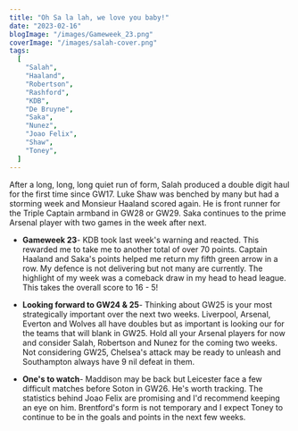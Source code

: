 ```yaml
---
title: "Oh Sa la lah, we love you baby!"
date: "2023-02-16"
blogImage: "/images/Gameweek_23.png"
coverImage: "/images/salah-cover.png"
tags:
  [
    "Salah",
    "Haaland",
    "Robertson",
    "Rashford",
    "KDB",
    "De Bruyne",
    "Saka",
    "Nunez",
    "Joao Felix",
    "Shaw",
    "Toney",
  ]
---
```


After a long, long, long quiet run of form, Salah produced a double digit haul for the first time since GW17. Luke Shaw was benched by many but had a storming week and Monsieur Haaland scored again. He is front runner for the Triple Captain armband in GW28 or GW29. Saka continues to the prime Arsenal player with two games in the week after next.

- **Gameweek 23**- KDB took last week's warning and reacted. This rewarded me to take me to another total of over 70 points. Captain Haaland and Saka's points helped me return my fifth green arrow in a row. My defence is not delivering but not many are currently. The highlight of my week was a comeback draw in my head to head league. This takes the overall score to 16 - 5!

- **Looking forward to GW24 & 25**- Thinking about GW25 is your most strategically important over the next two weeks. Liverpool, Arsenal, Everton and Wolves all have doubles but as important is looking our for the teams that will blank in GW25. Hold all your Arsenal players for now and consider Salah, Robertson and Nunez for the coming two weeks. Not considering GW25, Chelsea's attack may be ready to unleash and Southampton always have 9 nil defeat in them.

- **One's to watch**- Maddison may be back but Leicester face a few difficult matches before Soton in GW26. He's worth tracking. The statistics behind Joao Felix are promising and I'd recommend keeping an eye on him. Brentford's form is not temporary and I expect Toney to continue to be in the goals and points in the next few weeks.

